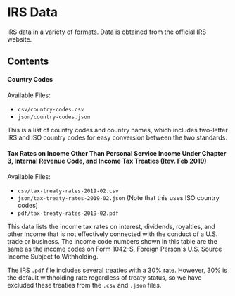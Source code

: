# IRS Data

IRS data in a variety of formats. Data is obtained from the official IRS website.

## Contents

#### Country Codes

Available Files:

- `csv/country-codes.csv`
- `json/country-codes.json`

This is a list of country codes and country names, which includes two-letter IRS and ISO country codes for easy conversion between the two standards.

#### Tax Rates on Income Other Than Personal Service Income Under Chapter 3, Internal Revenue Code, and Income Tax Treaties (Rev. Feb 2019)

Available Files:

- `csv/tax-treaty-rates-2019-02.csv`
- `json/tax-treaty-rates-2019-02.json` (Note that this uses ISO country codes)
- `pdf/tax-treaty-rates-2019-02.pdf`

This data lists the income tax rates on interest, dividends, royalties, and other income that is not effectively connected with the conduct of a U.S. trade or business. The income code numbers shown in this table are the same as the income codes on Form 1042-S, Foreign Person's U.S. Source Income Subject to Withholding.

The IRS `.pdf` file includes several treaties with a 30% rate. However, 30% is the default withholding rate regardless of treaty status, so we have excluded these treaties from the `.csv` and `.json` files.
